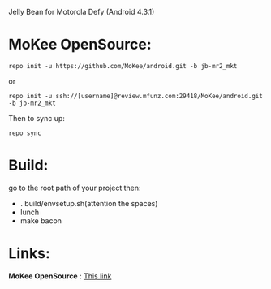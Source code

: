 Jelly Bean for Motorola Defy (Android 4.3.1)

MoKee OpenSource:
=========

    repo init -u https://github.com/MoKee/android.git -b jb-mr2_mkt

 or

    repo init -u ssh://[username]@review.mfunz.com:29418/MoKee/android.git -b jb-mr2_mkt

Then to sync up:

    repo sync

Build:
======
go to the root path of your project then:

* . build/envsetup.sh(attention the spaces)
* lunch
* make bacon

Links:
======

**MoKee OpenSource** : [This link ](http://www.mfunz.com/)

